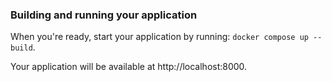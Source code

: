### Building and running your application
When you're ready, start your application by running:
`docker compose up --build`.

Your application will be available at http://localhost:8000.